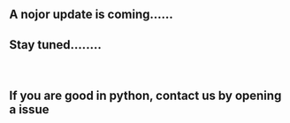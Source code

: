 ## A nojor update is coming...... 
## Stay tuned........ 

ᅟ
ᅟ
ᅟ
ᅟ
ᅟ
ᅟ


## If you are good in python, contact us by opening a issue

